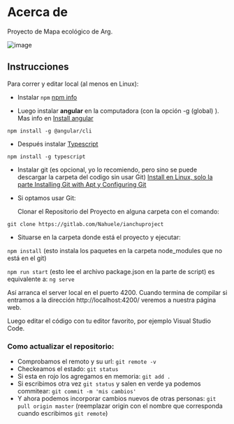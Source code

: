 # Acerca de

Proyecto de Mapa ecológico de Arg.

![image](https://i.imgur.com/FZmsCW3.png)


## Instrucciones

Para correr y editar local (al menos en Linux):

- Instalar `npm` [npm info](https://nodejs.org/en/) 


- Luego instalar **angular** en la computadora (con la opción -g (global) ).
 Mas info en [Install angular](https://angular.io/guide/setup-local)

`npm install -g @angular/cli`

- Después instalar [Typescript](https://www.npmjs.com/package/typescript)

`npm install -g typescript`

- Instalar git (es opcional, yo lo recomiendo, pero sino se puede descargar la carpeta del codigo sin usar Git) [Install en Linux, solo la parte Installing Git with Apt y Configuring Git](https://linuxize.com/post/how-to-install-git-on-ubuntu-18-04/)


- Si optamos usar Git:

    Clonar el Repositorio del Proyecto en alguna carpeta con el comando:

`git clone https://gitlab.com/Nahuele/ianchuproject`

- Situarse en la carpeta donde está el proyecto y ejecutar:

`npm install` (esto instala los paquetes en la carpeta node_modules que no está en el git)


`npm run start` (esto lee el archivo package.json en la parte de script) es equivalente a: `ng serve`

Así arranca el server local en el puerto 4200. Cuando termina de compilar si entramos a la dirección http://localhost:4200/ veremos a nuestra página web.

Luego editar el código con tu editor favorito, por ejemplo Visual Studio Code.

### Como actualizar el repositorio:

- Comprobamos el remoto y su url: `git remote -v`
- Checkeamos el estado: `git status`
- Si esta en rojo los agregamos en memoria: `git add .`
- Si escribimos otra vez `git status` y salen en verde ya podemos commitear: `git commit -m 'mis cambios'`
- Y ahora podemos incorporar cambios nuevos de otras personas: `git pull origin master` (reemplazar origin con el nombre que corresponda cuando escribimos `git remote`)

